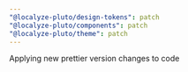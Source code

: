 ```yaml
---
"@localyze-pluto/design-tokens": patch
"@localyze-pluto/components": patch
"@localyze-pluto/theme": patch
---
```


Applying new prettier version changes to code
